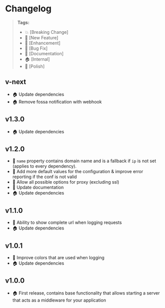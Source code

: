 # Changelog

> **Tags:**
> - :boom:       [Breaking Change]
> - :rocket:     [New Feature]
> - :lollipop:   [Enhancement]
> - :bug:        [Bug Fix]
> - :memo:       [Documentation]
> - :house:      [Internal]
> - :nail_care:  [Polish]


## v-next
* :house: Update dependencies
* :house: Remove fossa notification with webhook


## v1.3.0
* :house: Update dependencies


## v1.2.0
* :rocket: `name` property contains domain name and is a fallback if `ip` is not set (applies to every dependency).
* :lollipop: Add more default values for the configuration & improve error reporting if the conf is not valid
* :lollipop: Allow all possible options for proxy (excluding ssl)
* :memo: Update documentation
* :house: Update dependencies


## v1.1.0
* :lollipop: Ability to show complete url when logging requests
* :house: Update dependencies


## v1.0.1
* :lollipop: Improve colors that are used when logging
* :house: Update dependencies


## v1.0.0
* :house: First release, contains base functionality that allows starting a server that acts as a middleware for your application
